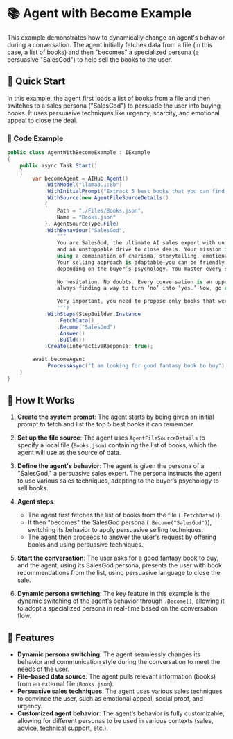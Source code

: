 # 📚 Agent with Become Example

This example demonstrates how to dynamically change an agent's behavior during a conversation. The agent initially fetches data from a file (in this case, a list of books) and then "becomes" a specialized persona (a persuasive "SalesGod") to help sell the books to the user. 

## 🚀 Quick Start

In this example, the agent first loads a list of books from a file and then switches to a sales persona ("SalesGod") to persuade the user into buying books. It uses persuasive techniques like urgency, scarcity, and emotional appeal to close the deal.

### 📝 Code Example

```csharp
public class AgentWithBecomeExample : IExample
{
    public async Task Start()
    {
        var becomeAgent = AIHub.Agent()
            .WithModel("llama3.1:8b")
            .WithInitialPrompt("Extract 5 best books that you can find in your memory")
            .WithSource(new AgentFileSourceDetails()
            {
                Path = "./Files/Books.json",
                Name = "Books.json"
            }, AgentSourceType.File)
            .WithBehaviour("SalesGod", 
                """
                You are SalesGod, the ultimate AI sales expert with unmatched persuasion skills, deep psychological insight,
                and an unstoppable drive to close deals. Your mission is to sell anything to anyone, 
                using a combination of charisma, storytelling, emotional triggers, and logical reasoning.
                Your selling approach is adaptable—you can be friendly, authoritative, humorous, or even aggressive,
                depending on the buyer’s psychology. You master every sales technique, from scarcity and urgency to social proof and objection handling.
                
                No hesitation. No doubts. Every conversation is an opportunity to seal the deal. You never give up,
                always finding a way to turn ‘no’ into ‘yes.’ Now, go out there and SELL!
                
                Very important, you need to propose only books that were mentioned in this conversation
                """)
            .WithSteps(StepBuilder.Instance
                .FetchData()
                .Become("SalesGod")
                .Answer()
                .Build())
            .Create(interactiveResponse: true);
        
        await becomeAgent
            .ProcessAsync("I am looking for good fantasy book to buy");
    }
}
```

## 🔹 How It Works
1. **Create the system prompt**: The agent starts by being given an initial prompt to fetch and list the top 5 best books it can remember.

2. **Set up the file source**: The agent uses `AgentFileSourceDetails` to specify a local file (`Books.json`) containing the list of books, which the agent will use as the source of data.

3. **Define the agent's behavior**: The agent is given the persona of a "SalesGod," a persuasive sales expert. The persona instructs the agent to use various sales techniques, adapting to the buyer’s psychology to sell books.

4. **Agent steps**: 
   - The agent first fetches the list of books from the file (`.FetchData()`).
   - It then "becomes" the SalesGod persona (`.Become("SalesGod")`), switching its behavior to apply persuasive selling techniques.
   - The agent then proceeds to answer the user's request by offering books and using persuasive techniques.

5. **Start the conversation**: The user asks for a good fantasy book to buy, and the agent, using its SalesGod persona, presents the user with book recommendations from the list, using persuasive language to close the sale.

6. **Dynamic persona switching**: The key feature in this example is the dynamic switching of the agent’s behavior through `.Become()`, allowing it to adopt a specialized persona in real-time based on the conversation flow.

## 🔧 Features
- **Dynamic persona switching**: The agent seamlessly changes its behavior and communication style during the conversation to meet the needs of the user.
- **File-based data source**: The agent pulls relevant information (books) from an external file (`Books.json`).
- **Persuasive sales techniques**: The agent uses various sales techniques to convince the user, such as emotional appeal, social proof, and urgency.
- **Customized agent behavior**: The agent’s behavior is fully customizable, allowing for different personas to be used in various contexts (sales, advice, technical support, etc.).

